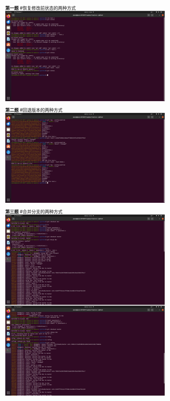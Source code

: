 **第一题**
#恢复修改前状态的两种方式
 ![question1.png](./question1.png)


**第二题**
#回退版本的两种方式
 ![question2.png](./question2.png)

**第三题**
#合并分支的两种方式
 ![question3.1.png](./question3.1.png)
 ![question3.2.png](./question3.2.png)
